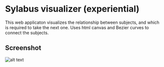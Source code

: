 # Sylabus visualizer (experiential) 
This web applicaton visualizes the relationship between subjects, and which is required to take the next one. Uses html canvas and Bezier curves to connect the subjects.
## Screenshot 
![alt text](http://www.kasznar.hu/csuszometer.png)